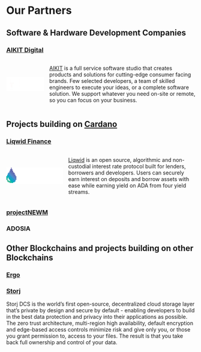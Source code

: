 # Our Partners

## Software & Hardware Development Companies

### [AIKIT Digital](https://www.aikitdigital.com/)
<div style="display: flex; align-items: center;">
    <img 
        style="width: 20%; float: left; padding-right: 1em;" 
        src="assets/AIKIT-digital-logo-white.png" 
        alt="AIKIT Digital Logo"
    />

[AIKIT](https://www.aikitdigital.com/) is a full service software studio that creates products and solutions for cutting-edge consumer facing brands. Few selected developers, a team of skilled engineers to execute your ideas, or a complete software solution. We support whatever you need on-site or remote, so you can focus on your business.
</div>
<p style="clear: both;" />

## Projects building on [Cardano](/about-cardano/)

### [Liqwid Finance](https://liqwid.finance/)
<div style="display: flex; align-items: center;">
    <img 
        style="width: 30%; float: left; padding-right: 1em;" 
        src="assets/liqwid.svg" 
        alt="Liqwid Finance Logo"
    />

[Liqwid](https://liqwid.finance/) is an open source, algorithmic and non-custodial interest rate protocol built for lenders, borrowers and developers. Users can securely earn interest on deposits and borrow assets with ease while earning yield on ADA from four yield streams.
</div>
<p style="clear: both;" />

### [projectNEWM](https://projectnewm.io/)

### ADOSIA

## Other Blockchains and projects building on other Blockchains

### [Ergo](https://ergoplatform.org/en/)


### [Storj](https://www.storj.io/)
Storj DCS is the world’s first open-source, decentralized cloud storage layer that’s private by design and secure by default - enabling developers to build in the best data protection and privacy into their applications as possible. The zero trust architecture, multi-region high availability, default encryption and edge-based access controls minimize risk and give only you, or those you grant permission to, access to your files. The result is that you take back full ownership and control of your data. 